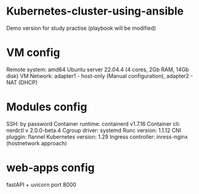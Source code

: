 # Kubernetes-cluster-using-ansible
Demo version for study practise (playbook will be modified)
# VM config
Remote system: amd64 Ubuntu server 22.04.4 (4 cores, 2Gb RAM, 14Gb disk)
VM Network: adapter1 - host-only (Manual configuration), adapter2 - NAT (DHCP)

# Modules config
SSH: by password
Container runtime: containerd v1.7.16
Container cli: nerdctl v 2.0.0-beta.4
Cgroup driver: systemd
Runc version: 1.1.12
CNI pluggin: flannel
Kubernetes version: 1.29
Ingress controller: inress-nginx (hostnetwork approach)

# web-apps config
fastAPI + uvicorn port 8000
